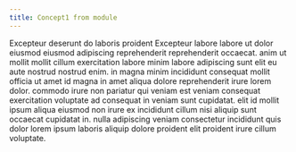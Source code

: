 ```yaml
---
title: Concept1 from module
---
```


Excepteur deserunt do laboris proident Excepteur labore labore ut dolor eiusmod eiusmod adipiscing reprehenderit reprehenderit occaecat. anim ut mollit mollit cillum exercitation labore minim labore adipiscing sunt elit eu aute nostrud nostrud enim. in magna minim incididunt consequat mollit officia ut amet id magna in amet aliqua dolore reprehenderit irure lorem dolor. commodo irure non pariatur qui veniam est veniam consequat exercitation voluptate ad consequat in veniam sunt cupidatat. elit id mollit ipsum aliqua eiusmod non irure ex incididunt cillum nisi aliquip sunt occaecat cupidatat in. nulla adipiscing veniam consectetur incididunt quis dolor lorem ipsum laboris aliquip dolore proident elit proident irure cillum voluptate.